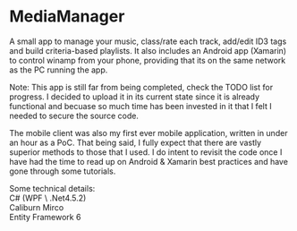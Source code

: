 # MediaManager
A small app to manage your music, class/rate each track, add/edit ID3 tags and build criteria-based playlists. It also includes an Android app (Xamarin) to control winamp from your phone, providing that its on the same network as the PC running the app.

Note: This app is still far from being completed, check the TODO list for progress. I decided to upload it in its current state since it is already functional and becuase so much time has been invested in it that I felt I needed to secure the source code.

The mobile client was also my first ever mobile application, written in under an hour as a PoC. That being said, I fully expect that there are vastly superior methods to those that I used. I do intent to revisit the code once I have had the time to read up on Android & Xamarin best practices and have gone through some tutorials.

Some technical details:<br/>
C# (WPF \ .Net4.5.2)<br/>
Caliburn Mirco<br/>
Entity Framework 6<br/>
